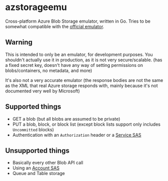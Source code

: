 # azstorageemu
Cross-platform Azure Blob Storage emulator, written in Go. Tries to be somewhat compatible with the [official emulator](https://docs.microsoft.com/en-us/azure/storage/common/storage-use-emulator).

## Warning
This is intended to only be an emulator, for development purposes. You shouldn't actually use it in production, as it is not very secure/scalable. (has a fixed secret key, doesn't have any way of setting permissions on blobs/containers, no metadata, and more)

It's also not a very accurate emulator (the response bodies are not the same as the XML that real Azure storage responds with, mainly because it's not documented very well by Microsoft)

## Supported things
* GET a blob (but all blobs are assumed to be private)
* PUT a blob, block, or block list (except block lists support only includes `Uncommitted` blocks)
* Authentication with an `Authorization` header or a [Service SAS](https://docs.microsoft.com/en-us/rest/api/storageservices/constructing-a-service-sas)

## Unsupported things
* Basically every other Blob API call
* Using an [Account SAS](https://docs.microsoft.com/en-us/rest/api/storageservices/constructing-an-account-sas)
* Queue and Table storage
